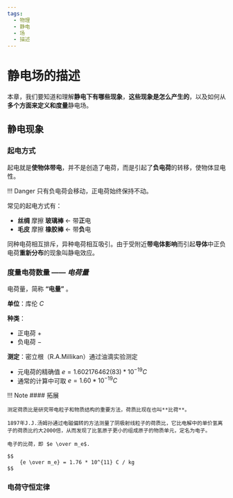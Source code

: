 ```yaml
---
tags: 
  - 物理
  - 静电
  - 场
  - 描述
---
```


# 静电场的描述

本章，我们要知道和理解**静电下有哪些现象**，**这些现象是怎么产生的**，以及如何从**多个方面来定义和度量**静电场。

## 静电现象

### 起电方式

起电就是**使物体带电**，并不是创造了电荷，而是引起了**负电荷**的转移，使物体显电性。

!!! Danger
    只有负电荷会移动，正电荷始终保持不动。

常见的起电方式有：

- **丝绸** 摩擦 **玻璃棒** ← 带**正**电
- **毛皮** 摩擦 **橡胶棒** ← 带**负**电

同种电荷相互排斥，异种电荷相互吸引。由于受附近**带电体影响**而引起**导体**中正负电荷**重新分布**的现象叫静电效应。

### 度量电荷数量 —— *电荷量*

电荷量，简称 **“电量”** 。

**单位**：库伦 $C$

**种类**：

- 正电荷 $+$
- 负电荷 $-$

**测定**：密立根（R.A.Millikan）通过油滴实验测定

- 元电荷的精确值 $e = 1.602176462(83) * 10^{-19} C$
- 通常的计算中可取 $e = 1.60 * 10^{-19} C$

!!! Note
    #### 拓展

    测定荷质比是研究带电粒子和物质结构的重要方法，荷质比现在也叫**比荷**。

    1897年J.J.汤姆孙通过电磁偏转的方法测量了阴极射线粒子的荷质比，它比电解中的单价氢离子的荷质比约大2000倍，从而发现了比氢原子更小的组成原子的物质单元，定名为电子。

    电子的比荷，即 $e \over m_e$.

    $$
        {e \over m_e} = 1.76 * 10^{11} C / kg
    $$

### 电荷守恒定律


